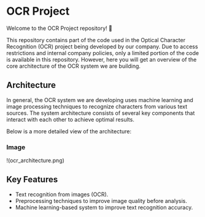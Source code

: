 # OCR Project

Welcome to the OCR Project repository! 👋

This repository contains part of the code used in the Optical Character Recognition (OCR) project being developed by our company. Due to access restrictions and internal company policies, only a limited portion of the code is available in this repository. However, here you will get an overview of the core architecture of the OCR system we are building.

## Architecture

In general, the OCR system we are developing uses machine learning and image processing techniques to recognize characters from various text sources. The system architecture consists of several key components that interact with each other to achieve optimal results.

Below is a more detailed view of the architecture:

### Image

!(ocr_architecture.png)


## Key Features

- Text recognition from images (OCR).
- Preprocessing techniques to improve image quality before analysis.
- Machine learning-based system to improve text recognition accuracy.
